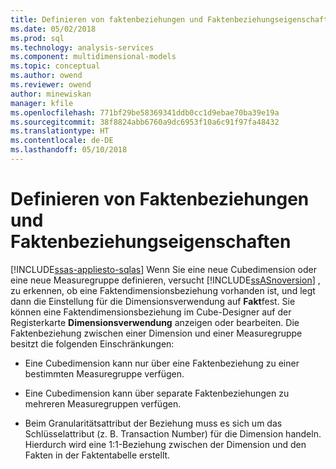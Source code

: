 ```yaml
---
title: Definieren von faktenbeziehungen und Faktenbeziehungseigenschaften | Microsoft Docs
ms.date: 05/02/2018
ms.prod: sql
ms.technology: analysis-services
ms.component: multidimensional-models
ms.topic: conceptual
ms.author: owend
ms.reviewer: owend
author: minewiskan
manager: kfile
ms.openlocfilehash: 771bf29be58369341ddb0cc1d9ebae70ba39e19a
ms.sourcegitcommit: 38f8824abb6760a9dc6953f10a6c91f97fa48432
ms.translationtype: HT
ms.contentlocale: de-DE
ms.lasthandoff: 05/10/2018
---
```

# <a name="define-a-fact-relationship-and-fact-relationship-properties"></a>Definieren von Faktenbeziehungen und Faktenbeziehungseigenschaften
[!INCLUDE[ssas-appliesto-sqlas](../../includes/ssas-appliesto-sqlas.md)]
  Wenn Sie eine neue Cubedimension oder eine neue Measuregruppe definieren, versucht [!INCLUDE[ssASnoversion](../../includes/ssasnoversion-md.md)] , zu erkennen, ob eine Faktendimensionsbeziehung vorhanden ist, und legt dann die Einstellung für die Dimensionsverwendung auf **Fakt**fest. Sie können eine Faktendimensionsbeziehung im Cube-Designer auf der Registerkarte **Dimensionsverwendung** anzeigen oder bearbeiten. Die Faktenbeziehung zwischen einer Dimension und einer Measuregruppe besitzt die folgenden Einschränkungen:  
  
-   Eine Cubedimension kann nur über eine Faktenbeziehung zu einer bestimmten Measuregruppe verfügen.  
  
-   Eine Cubedimension kann über separate Faktenbeziehungen zu mehreren Measuregruppen verfügen.  
  
-   Beim Granularitätsattribut der Beziehung muss es sich um das Schlüsselattribut (z. B. Transaction Number) für die Dimension handeln. Hierdurch wird eine 1:1-Beziehung zwischen der Dimension und den Fakten in der Faktentabelle erstellt.  
  
  
